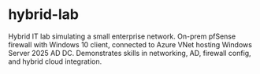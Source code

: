 # hybrid-lab
Hybrid IT lab simulating a small enterprise network. On-prem pfSense firewall with Windows 10 client, connected to Azure VNet hosting Windows Server 2025 AD DC. Demonstrates skills in networking, AD, firewall config, and hybrid cloud integration.
